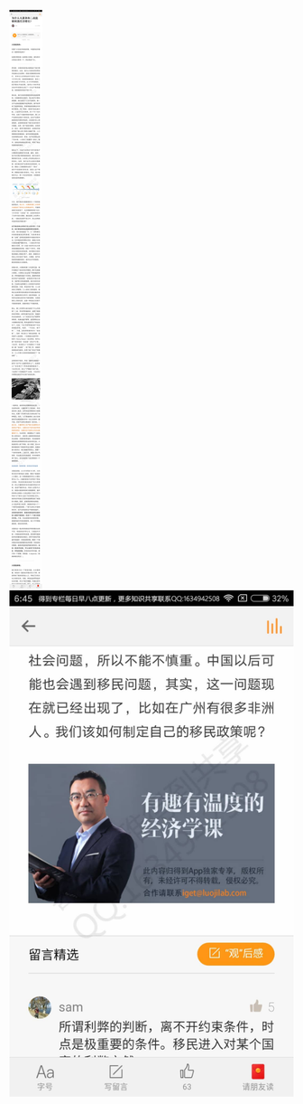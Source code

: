 ![](../../images/2017年07月/HF0712为什么大萧条和二战能够刺激经济增长？.jpg)
![](../../images/2017年07月/HF0712为什么大萧条和二战能够刺激经济增长？2.jpg)
